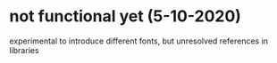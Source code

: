 # not functional yet (5-10-2020)

experimental to introduce different fonts, but unresolved references in libraries
